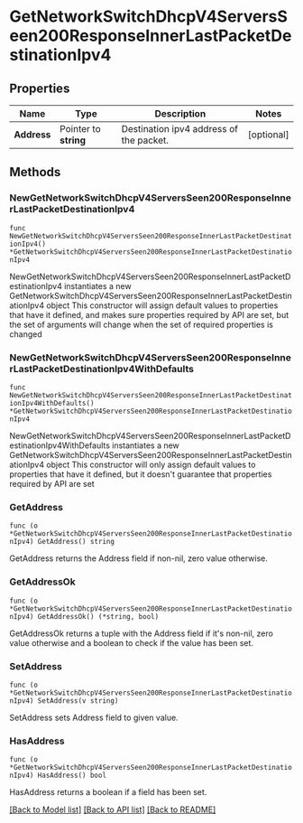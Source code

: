 # GetNetworkSwitchDhcpV4ServersSeen200ResponseInnerLastPacketDestinationIpv4

## Properties

Name | Type | Description | Notes
------------ | ------------- | ------------- | -------------
**Address** | Pointer to **string** | Destination ipv4 address of the packet. | [optional] 

## Methods

### NewGetNetworkSwitchDhcpV4ServersSeen200ResponseInnerLastPacketDestinationIpv4

`func NewGetNetworkSwitchDhcpV4ServersSeen200ResponseInnerLastPacketDestinationIpv4() *GetNetworkSwitchDhcpV4ServersSeen200ResponseInnerLastPacketDestinationIpv4`

NewGetNetworkSwitchDhcpV4ServersSeen200ResponseInnerLastPacketDestinationIpv4 instantiates a new GetNetworkSwitchDhcpV4ServersSeen200ResponseInnerLastPacketDestinationIpv4 object
This constructor will assign default values to properties that have it defined,
and makes sure properties required by API are set, but the set of arguments
will change when the set of required properties is changed

### NewGetNetworkSwitchDhcpV4ServersSeen200ResponseInnerLastPacketDestinationIpv4WithDefaults

`func NewGetNetworkSwitchDhcpV4ServersSeen200ResponseInnerLastPacketDestinationIpv4WithDefaults() *GetNetworkSwitchDhcpV4ServersSeen200ResponseInnerLastPacketDestinationIpv4`

NewGetNetworkSwitchDhcpV4ServersSeen200ResponseInnerLastPacketDestinationIpv4WithDefaults instantiates a new GetNetworkSwitchDhcpV4ServersSeen200ResponseInnerLastPacketDestinationIpv4 object
This constructor will only assign default values to properties that have it defined,
but it doesn't guarantee that properties required by API are set

### GetAddress

`func (o *GetNetworkSwitchDhcpV4ServersSeen200ResponseInnerLastPacketDestinationIpv4) GetAddress() string`

GetAddress returns the Address field if non-nil, zero value otherwise.

### GetAddressOk

`func (o *GetNetworkSwitchDhcpV4ServersSeen200ResponseInnerLastPacketDestinationIpv4) GetAddressOk() (*string, bool)`

GetAddressOk returns a tuple with the Address field if it's non-nil, zero value otherwise
and a boolean to check if the value has been set.

### SetAddress

`func (o *GetNetworkSwitchDhcpV4ServersSeen200ResponseInnerLastPacketDestinationIpv4) SetAddress(v string)`

SetAddress sets Address field to given value.

### HasAddress

`func (o *GetNetworkSwitchDhcpV4ServersSeen200ResponseInnerLastPacketDestinationIpv4) HasAddress() bool`

HasAddress returns a boolean if a field has been set.


[[Back to Model list]](../README.md#documentation-for-models) [[Back to API list]](../README.md#documentation-for-api-endpoints) [[Back to README]](../README.md)


